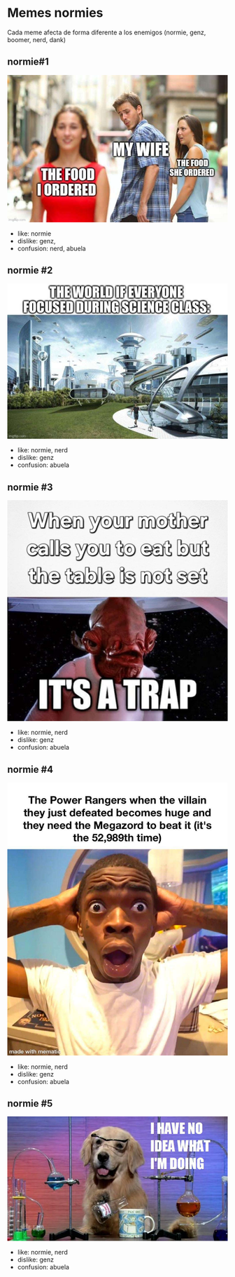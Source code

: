 # Memes normies

Cada meme afecta de forma diferente a los enemigos (normie, genz, boomer, nerd, dank)

## normie#1

![normie#1](./imgs/normie_1.jpg)

- like: normie
- dislike: genz, 
- confusion: nerd, abuela

## normie #2

![normie#2](./imgs/normie_2.jpg)

- like: normie, nerd
- dislike: genz
- confusion: abuela

## normie #3

![normie#3](./imgs/normie_3.jpg)

- like: normie, nerd
- dislike: genz
- confusion: abuela

## normie #4

![normie#4](./imgs/normie_4.jpg)

- like: normie, nerd
- dislike: genz
- confusion: abuela

## normie #5

![normie#5](./imgs/normie_5.jpg)

- like: normie, nerd
- dislike: genz
- confusion: abuela


